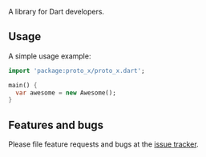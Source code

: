 A library for Dart developers.

## Usage

A simple usage example:

```dart
import 'package:proto_x/proto_x.dart';

main() {
  var awesome = new Awesome();
}
```

## Features and bugs

Please file feature requests and bugs at the [issue tracker][tracker].

[tracker]: http://example.com/issues/replaceme
